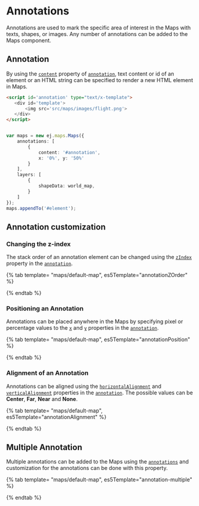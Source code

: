 # Annotations

<!-- markdownlint-disable MD013 -->

Annotations are used to mark the specific area of interest in the Maps with texts, shapes, or images. Any number of annotations can be added to the Maps component.

## Annotation

By using the [`content`](../api/maps/annotationModel/#content) property of [`annotation`](../api/maps/annotationModel), text content or id of an element or an HTML string can be specified to render a new HTML element in Maps.

<!-- markdownlint-disable MD036 -->

 ```html
<script id='annotation' type="text/x-template">
    <div id='template'>
        <img src='src/maps/images/flight.png'>
    </div>
</script>

```

```typescript

var maps = new ej.maps.Maps({
    annotations: [
        {
            content: '#annotation',
            x: '0%', y: '50%'
        }
    ],
    layers: [
        {
            shapeData: world_map,
        }
    ]
});
maps.appendTo('#element');

```

## Annotation customization

### Changing the z-index

The stack order of an annotation element can be changed using the [`zIndex`](../api/maps/annotationModel/#zindex) property in the [`annotation`](../api/maps/annotationModel).

{% tab template= "maps/default-map", es5Template="annotationZOrder" %}

{% endtab %}

<!-- markdownlint-disable MD036 -->

### Positioning an Annotation

Annotations can be placed anywhere in the Maps by specifying pixel or percentage values to the [`x`](../api/maps/annotationModel/#x) and [`y`](../api/maps/annotationModel/#y) properties in the [`annotation`](../api/maps/annotationModel).

{% tab template= "maps/default-map", es5Template="annotationPosition" %}

{% endtab %}

<!-- markdownlint-disable MD036 -->

### Alignment of an Annotation

Annotations can be aligned using the [`horizontalAlignment`](../api/maps/annotationModel/#horizontalalignment) and [`verticalAlignment`](../api/maps/annotationModel/#verticalalignment) properties in the [`annotation`](../api/maps/annotationModel). The possible values can be **Center**, **Far**, **Near** and **None**.

{% tab template= "maps/default-map", es5Template="annotationAlignment" %}

{% endtab %}

## Multiple Annotation

Multiple annotations can be added to the Maps using the [`annotations`](../api/maps/annotationModel) and customization for the annotations can be done with this property.

{% tab template= "maps/default-map", es5Template="annotation-multiple" %}

{% endtab %}